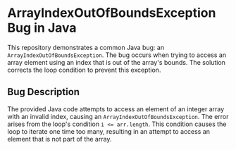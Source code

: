 # ArrayIndexOutOfBoundsException Bug in Java

This repository demonstrates a common Java bug: an `ArrayIndexOutOfBoundsException`. The bug occurs when trying to access an array element using an index that is out of the array's bounds.  The solution corrects the loop condition to prevent this exception.

## Bug Description

The provided Java code attempts to access an element of an integer array with an invalid index, causing an `ArrayIndexOutOfBoundsException`. The error arises from the loop's condition `i <= arr.length`. This condition causes the loop to iterate one time too many, resulting in an attempt to access an element that is not part of the array.